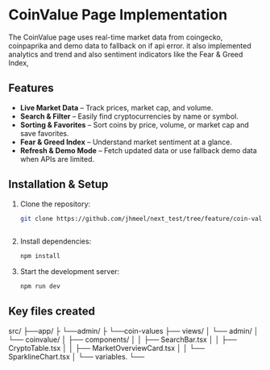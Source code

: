# CoinValue Page Implementation 

The CoinValue page uses real-time market data from coingecko, coinpaprika and demo data to fallback on if api error. it also implemented analytics and trend and also sentiment indicators like the Fear & Greed Index,

## Features  
- **Live Market Data** – Track prices, market cap, and volume.  
- **Search & Filter** – Easily find cryptocurrencies by name or symbol.  
- **Sorting & Favorites** – Sort coins by price, volume, or market cap and save favorites.  
- **Fear & Greed Index** – Understand market sentiment at a glance.  
- **Refresh & Demo Mode** – Fetch updated data or use fallback demo data when APIs are limited.  


## Installation & Setup  
1. Clone the repository:  
   ```sh
   git clone https://github.com/jhmeel/next_test/tree/feature/coin-value-page.git
 
   ```
2. Install dependencies:  
   ```sh
   npm install
   ```
3. Start the development server:  
   ```sh
   npm run dev
   ```


## Key files created 
src/
├──app/
├   └──admin/
├      └──coin-values
├── views/
│   └── admin/
│       └── coinvalue/
│           ├── components/
│           │   ├── SearchBar.tsx
│           │   ├── CryptoTable.tsx
│           │   ├── MarketOverviewCard.tsx
│           │   └── SparklineChart.tsx
│           └── variables.
└── 